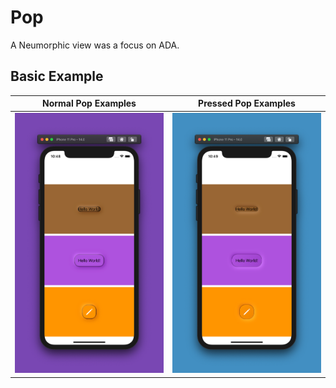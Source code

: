 # Pop

A Neumorphic view was a focus on ADA.

## Basic Example

Normal Pop Examples                |    Pressed Pop Examples
:-------------------------------:|:-------------------------:
![](.media/normal_pop.png)  |  ![](.media/pressed_pop.png)